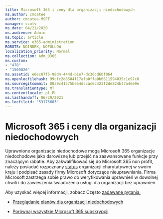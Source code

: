 ```yaml
---
title: Microsoft 365 i ceny dla organizacji niedochodowych
ms.author: cmcatee
author: cmcatee-MSFT
manager: scotv
ms.date: 04/21/2020
ms.audience: Admin
ms.topic: article
ms.service: o365-administration
ROBOTS: NOINDEX, NOFOLLOW
localization_priority: Normal
ms.collection: Adm_O365
ms.custom:
- "478"
- "1500026"
ms.assetid: e6ec87f5-98d4-444d-b1e7-dc36cd60f064
ms.openlocfilehash: 99cfc2d8504f17afb0ffa0b6611594035c1e97c0
ms.sourcegitcommit: 00a9c41575be54dccac6c423f2de824b47a4ee9e
ms.translationtype: MT
ms.contentlocale: pl-PL
ms.lasthandoff: 06/29/2021
ms.locfileid: "53176603"
---
```

# <a name="microsoft-365-for-nonprofit-plans-and-pricing"></a>Microsoft 365 i ceny dla organizacji niedochodowych

Uprawnione organizacje niedochodowe mogą Microsoft 365 organizacje niedochodowe jako darowiznę lub przejść na zaawansowane funkcje przy znaczącym rabatie. Aby zakwalifikować się do Microsoft 365 non profit, należy posiadać rozpoznany [status](https://go.microsoft.com/fwlink/p/?LinkID=330253) organizacji charytatywnej w swoim kraju i podpisać zasady firmy Microsoft dotyczące nieuprawniania. Firma Microsoft zastrzega sobie prawo do weryfikowania uprawnień w dowolnej chwili i do zawieszenia świadczenia usługi dla organizacji bez uprawnień.
  
Aby uzyskać więcej informacji, zobacz Często [zadawane pytania.](https://products.office.com/nonprofit/office-365-nonprofit)
  
- [Przeglądanie planów dla organizacji niedochodowych](https://products.office.com/nonprofit/office-365-nonprofit-plans-and-pricing?tab=1)

- [Porównaj wszystkie Microsoft 365 subskrypcji](https://products.office.com/business/compare-more-office-365-for-business-plans)
